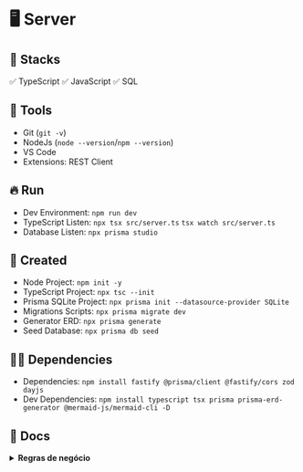 # :desktop_computer: Server

## :briefcase: Stacks

✅ TypeScript
✅ JavaScript
✅ SQL

## :hammer: Tools

- Git (`git -v`)
- NodeJs (`node --version`/`npm --version`)
- VS Code
- Extensions: REST Client

## :fire: Run

- Dev Environment: `npm run dev`
- TypeScript Listen: `npx tsx src/server.ts` `tsx watch src/server.ts`
- Database Listen: `npx prisma studio`

## :baby: Created

- Node Project: `npm init -y`
- TypeScript Project: `npx tsc --init`
- Prisma SQLite Project: `npx prisma init --datasource-provider SQLite`
- Migrations Scripts: `npx prisma migrate dev`
- Generator ERD: `npx prisma generate`
- Seed Database: `npx prisma db seed`

## :ok_man: Dependencies

- Dependencies: `npm install fastify @prisma/client @fastify/cors zod dayjs`
- Dev Dependencies: `npm install typescript tsx prisma prisma-erd-generator @mermaid-js/mermaid-cli -D`

## :page_facing_up: Docs

<details>
<summary><b>Regras de negócio</b></summary>

### :bookmark: Funcionalidades

- **Briefing:**
  - Sistema deverá armazenar hábitos com as seguintes informações `título`, `data de criação` e com seu `identificador`
  - Além disso deverá ser capaz de associar o hábito criado a um dia da semana que pode ser `Domingo`, `Segunda-feira`, `Terça-feira`, `Quarta-feira`, `Quinta-feira`, `Sexta-feira` e `Sábado` e cada hábito só poderá ser criado uma única vez no dia da semana
  - A validade do hábito só poderá ocorrer a partir da data de sua criação, desconsiderando a hora
  - O sistema deverá ser capaz de entregar uma lista de dias no início do ano até o momento da consulta para definir as listas de hábitos de cada dia
  - Quando um dia for selecionado deverá se mostrado de forma detalhada todos os hábitos daquele dia da semana, ainda ser possível modificar a conclusão ou não de um hábito somente se o dia selecionar correponder ao mesmo dia da consulta

- **Entidades:**
  - *Habit-Week: OneToMany*
  - *Week-Habit: ManyToOne*

  - Habit:
    - id: string
    - title: string
    - created_at: date

  - Week:
    - id: string
    - week_day: int
    - habit_id: string

  - *Habit-Day: ManyToMany*
  - *Day-Habit: ManyToMany*

  - Day:
    - id: string
    - date: date

  - DayHabit:
    - id: string
    - habit_id: string
    - day_id: string

<details>
